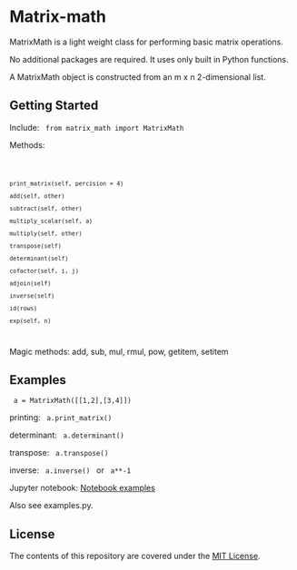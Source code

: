 # Matrix-math
MatrixMath is a light weight class for performing basic matrix operations.

No additional packages are required. It uses only built in Python functions.

A MatrixMath object is constructed from an m x n 2-dimensional list.


## Getting Started
Include:
<code> from matrix_math import MatrixMath </code>

Methods:

<code>   

    print_matrix(self, percision = 4)

    add(self, other)

    subtract(self, other)

    multiply_scalar(self, a)

    multiply(self, other)

    transpose(self)

    determinant(self)

    cofactor(self, i, j)

    adjoin(self)

    inverse(self)

    id(rows)

    exp(self, n)
</code>    

Magic methods:
  add, sub, mul, rmul, pow, getitem, setitem

## Examples
<code> a = MatrixMath([[1,2],[3,4]]) </code>

printing: <code> a.print_matrix() </code>

determinant: <code> a.determinant() </code>

transpose: <code> a.transpose() </code>

inverse: <code> a.inverse() </code> or <code> a**-1 </code>

</code>

Jupyter notebook:
[Notebook examples](https://github.com/KathrynDH/MyMatrix/blob/main/MatrixMathExamples.ipynb)

Also see examples.py.

## License
The contents of this repository are covered under the [MIT License](LICENSE).
